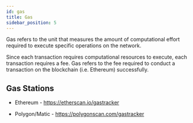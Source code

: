 ```yaml
---
id: gas
title: Gas
sidebar_position: 5
---
```


Gas refers to the unit that measures the amount of computational effort required to execute specific operations on the network.

Since each transaction requires computational resources to execute, each transaction requires a fee. Gas refers to the fee required to conduct a transaction on the blockchain (i.e. Ethereum) successfully.


## Gas Stations

- Ethereum - https://etherscan.io/gastracker

- Polygon/Matic - https://polygonscan.com/gastracker